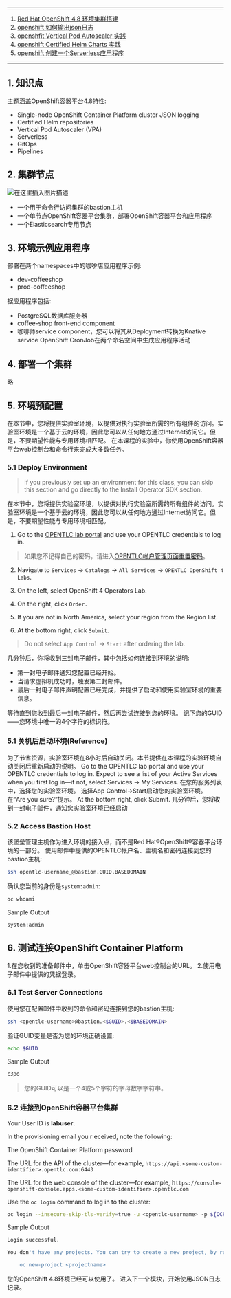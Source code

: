 

---

 1. [Red Hat OpenShift 4.8 环境集群搭建](https://ghostwritten.blog.csdn.net/article/details/123207497)
 2. [openshift 如何输出json日志](https://ghostwritten.blog.csdn.net/article/details/123335781)
 3. [openshfit Vertical Pod Autoscaler 实践](https://ghostwritten.blog.csdn.net/article/details/123335420)
 4. [openshift Certified Helm Charts 实践](https://ghostwritten.blog.csdn.net/article/details/123335635)
 5. [openshift 创建一个Serverless应用程序](https://ghostwritten.blog.csdn.net/article/details/123335299)

---

##  1. 知识点
主题涵盖OpenShift容器平台4.8特性:

 - Single-node OpenShift Container Platform cluster JSON logging
 - Certified Helm repositories
 - Vertical Pod Autoscaler (VPA)
 - Serverless
 - GitOps
 - Pipelines

## 2. 集群节点

![在这里插入图片描述](https://i-blog.csdnimg.cn/blog_migrate/486c2e7f744bf9d41055ac17cfeada4b.png)

 - 一个用于命令行访问集群的bastion主机
 - 一个单节点OpenShift容器平台集群，部署OpenShift容器平台和应用程序
 - 一个Elasticsearch专用节点

##  3. 环境示例应用程序
部署在两个namespaces中的咖啡店应用程序示例:

 - dev-coffeeshop
 - prod-coffeeshop

据应用程序包括:

 - PostgreSQL数据库服务器
 - coffee-shop front-end component
 - 咖啡师service component，您可以将其从Deployment转换为Knative service
OpenShift CronJob在两个命名空间中生成应用程序活动

##  4. 部署一个集群	
略

## 5. 环境预配置
在本节中，您将提供实验室环境，以提供对执行实验室所需的所有组件的访问。实验室环境是一个基于云的环境，因此您可以从任何地方通过Internet访问它。但是，不要期望性能与专用环境相匹配。
在本课程的实验中，你使用OpenShift容器平台web控制台和命令行来完成大多数任务。	

###  5.1  Deploy Environment
> If you previously set up an environment for this class, you can skip this section and go directly to the Install Operator SDK section.

在本节中，您将提供实验室环境，以提供对执行实验室所需的所有组件的访问。实验室环境是一个基于云的环境，因此您可以从任何地方通过Internet访问它。但是，不要期望性能与专用环境相匹配。

1. Go to the [OPENTLC lab portal](https://labs.opentlc.com/) and use your OPENTLC credentials to log in.

> 如果您不记得自己的密码，请进入[OPENTLC帐户管理页面重置密码](https://account.opentlc.com/account/)。

2. Navigate to `Services` → `Catalogs` → `All Services` → `OPENTLC OpenShift 4 Labs`.

3. On the left, select OpenShift 4 Operators Lab.

4. On the right, click `Order.`

5. If you are not in North America, select your region from the Region list.

6. At the bottom right, click `Submit`.

> Do not select `App Control` → `Start` after ordering the lab.


几分钟后，你将收到三封电子邮件，其中包括如何连接到环境的说明:

 - 第一封电子邮件通知您配置已经开始。
 - 当请求虚拟机成功时，触发第二封邮件。
 - 最后一封电子邮件声明配置已经完成，并提供了启动和使用实验室环境的重要信息。

等待直到您收到最后一封电子邮件，然后再尝试连接到您的环境。
记下您的GUID——您环境中唯一的4个字符的标识符。


###  5.1 关机后启动环境(Reference)
为了节省资源，实验室环境在8小时后自动关闭。本节提供在本课程的实验环境自动关闭后重新启动的说明。
Go to the OPENTLC lab portal and use your OPENTLC credentials to log in.
Expect to see a list of your Active Services when you first log in—if not, select Services → My Services.
在您的服务列表中，选择您的实验室环境。
选择App Control→Start启动您的实验室环境。
在“Are you sure?”提示。
At the bottom right, click Submit.
几分钟后，您将收到一封电子邮件，通知您实验室环境已经启动

### 5.2 Access Bastion Host
该堡垒管理主机作为进入环境的接入点，而不是Red Hat®OpenShift®容器平台环境的一部分。
使用邮件中提供的OPENTLC帐户名、主机名和密码连接到您的bastion主机:


```bash
ssh opentlc-username_@bastion.GUID.BASEDOMAIN
```

确认您当前的身份是`system:admin`:


```bash
oc whoami
```
Sample Output

```bash
system:admin
```

##  6. 测试连接OpenShift Container Platform
1.在您收到的准备邮件中，单击OpenShift容器平台web控制台的URL。
2.使用电子邮件中提供的凭据登录。
###  6.1 Test Server Connections
使用您在配置邮件中收到的命令和密码连接到您的bastion主机:

```bash
ssh <opentlc-username>@bastion.<$GUID>.<$BASEDOMAIN>
```
验证GUID变量是否为您的环境正确设置:

```bash
echo $GUID
```
Sample Output

```bash
c3po
```

> 您的GUID可以是一个4或5个字符的字母数字字符串。

###  6.2 连接到OpenShift容器平台集群
Your User ID is **labuser**.

In the provisioning email you r	eceived, note the following:

The OpenShift Container Platform password

The URL for the API of the cluster—for example, `https://api.<some-custom-identifier>.opentlc.com:6443`

The URL for the web console of the cluster—for example, h`ttps://console-openshift-console.apps.<some-custom-identifier>.opentlc.com`

Use the `oc login` command to log in to the cluster:

```bash
oc login --insecure-skip-tls-verify=true -u <opentlc-username> -p ${OCP_PASSWORD} ${OCP_API}
```
Sample Output

```bash
Login successful.

You don't have any projects. You can try to create a new project, by running

    oc new-project <projectname>
```
您的OpenShift 4.8环境已经可以使用了。
进入下一个模块，开始使用JSON日志记录。



